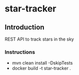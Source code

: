 # star-tracker

## Introduction
REST API to track stars in the sky

### Instructions
* mvn clean install -DskipTests
* docker build -t star-tracker .
